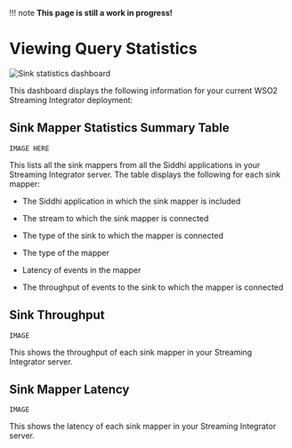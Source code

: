 !!! note
    **This page is still a work in progress!**
    
# Viewing Query Statistics

![Sink statistics dashboard]({{base_path}}/assets/img/streaming/streaming-integrator-grafana-dashboard/sink_statistics_dashboard.png)

This dashboard displays the following information for your current WSO2 Streaming Integrator deployment:

## Sink Mapper Statistics Summary Table

```IMAGE HERE```

This lists all the sink mappers from all the Siddhi applications in your Streaming Integrator server. The table displays the following for each sink mapper:

- The Siddhi application in which the sink mapper is included

- The stream to which the sink mapper is connected

- The type of the sink to which the mapper is connected

- The type of the mapper

- Latency of events in the mapper

- The throughput of events to the sink to which  the mapper is connected
   
## Sink Throughput

```IMAGE```

This shows the throughput of each sink mapper in your Streaming Integrator server.

## Sink Mapper Latency

```IMAGE```

This shows the latency of each sink mapper in your Streaming Integrator server.
